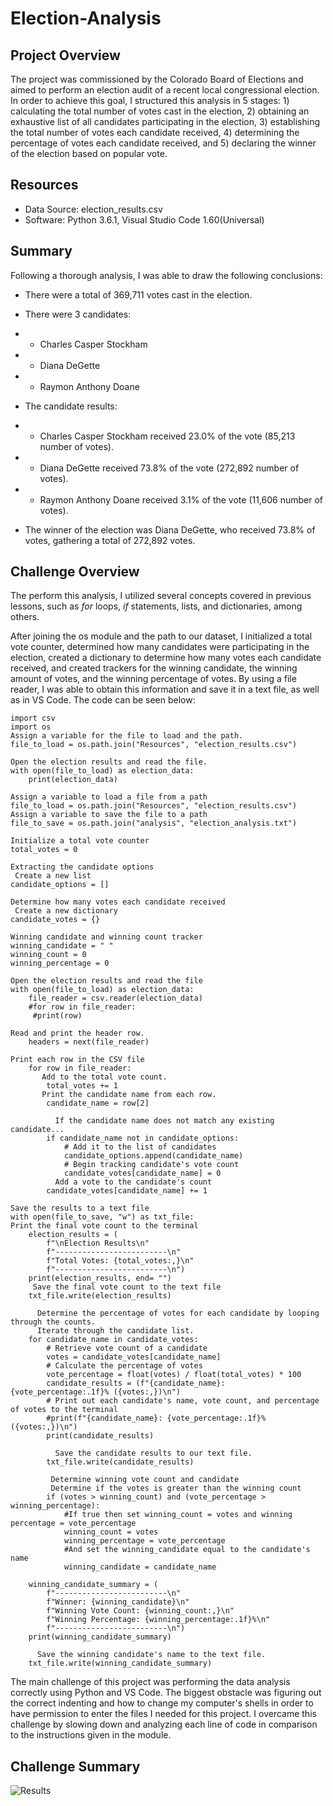 # Election-Analysis

## Project Overview

The project was commissioned by the Colorado Board of Elections and aimed to perform an election audit of a recent local congressional election. In order to achieve this goal, I structured this analysis in 5 stages: 1) calculating the total number of votes cast in the election, 2) obtaining an exhaustive list of all candidates participating in the election, 3) establishing the total number of votes each candidate received, 4) determining the percentage of votes each candidate received, and 5) declaring the winner of the election based on popular vote.

## Resources

* Data Source: election_results.csv
* Software: Python 3.6.1, Visual Studio Code 1.60(Universal)

## Summary

Following a thorough analysis, I was able to draw the following conclusions:

* There were a total of 369,711 votes cast in the election.

* There were 3 candidates:
* * Charles Casper Stockham
* * Diana DeGette
* * Raymon Anthony Doane

* The candidate results:
* * Charles Casper Stockham received 23.0% of the vote (85,213 number of votes).
* * Diana DeGette received 73.8% of the vote (272,892 number of votes).
* * Raymon Anthony Doane received 3.1% of the vote (11,606 number of votes).

* The winner of the election was Diana DeGette, who received 73.8% of votes, gathering a total of 272,892 votes.

## Challenge Overview

The perform this analysis, I utilized several concepts covered in previous lessons, such as *for* loops, *if* statements, lists, and dictionaries, among others.

After joining the os module and the path to our dataset, I initialized a total vote counter, determined how many candidates were participating in the election, created a dictionary to determine how many votes each candidate received, and created trackers for the winning candidate, the winning amount of votes, and the winning percentage of votes. By using a file reader, I was able to obtain this information and save it in a text file, as well as in VS Code. The code can be seen below:

```
import csv
import os
Assign a variable for the file to load and the path.
file_to_load = os.path.join("Resources", "election_results.csv")

Open the election results and read the file.
with open(file_to_load) as election_data:
    print(election_data)

Assign a variable to load a file from a path
file_to_load = os.path.join("Resources", "election_results.csv")
Assign a variable to save the file to a path
file_to_save = os.path.join("analysis", "election_analysis.txt")

Initialize a total vote counter
total_votes = 0

Extracting the candidate options
 Create a new list
candidate_options = []

Determine how many votes each candidate received
 Create a new dictionary
candidate_votes = {}

Winning candidate and winning count tracker
winning_candidate = " "
winning_count = 0
winning_percentage = 0

Open the election results and read the file
with open(file_to_load) as election_data:
    file_reader = csv.reader(election_data)
    #for row in file_reader:
     #print(row)

Read and print the header row.
    headers = next(file_reader)

Print each row in the CSV file
    for row in file_reader:
       Add to the total vote count.
        total_votes += 1
       Print the candidate name from each row.
        candidate_name = row[2] 

          If the candidate name does not match any existing candidate...
        if candidate_name not in candidate_options:
            # Add it to the list of candidates
            candidate_options.append(candidate_name)
            # Begin tracking candidate's vote count
            candidate_votes[candidate_name] = 0 
          Add a vote to the candidate's count
        candidate_votes[candidate_name] += 1

Save the results to a text file
with open(file_to_save, "w") as txt_file:
Print the final vote count to the terminal
    election_results = (
        f"\nElection Results\n"
        f"-------------------------\n"
        f"Total Votes: {total_votes:,}\n"
        f"-------------------------\n")
    print(election_results, end= "")
     Save the final vote count to the text file
    txt_file.write(election_results)

      Determine the percentage of votes for each candidate by looping through the counts.
      Iterate through the candidate list.
    for candidate_name in candidate_votes:
        # Retrieve vote count of a candidate
        votes = candidate_votes[candidate_name]
        # Calculate the percentage of votes
        vote_percentage = float(votes) / float(total_votes) * 100
        candidate_results = (f"{candidate_name}: {vote_percentage:.1f}% ({votes:,})\n")
        # Print out each candidate's name, vote count, and percentage of votes to the terminal
        #print(f"{candidate_name}: {vote_percentage:.1f}% ({votes:,})\n")
        print(candidate_results)
        
          Save the candidate results to our text file.
        txt_file.write(candidate_results)

         Determine winning vote count and candidate
         Determine if the votes is greater than the winning count
        if (votes > winning_count) and (vote_percentage > winning_percentage):
            #If true then set winning_count = votes and winning percentage = vote_percentage
            winning_count = votes
            winning_percentage = vote_percentage
            #And set the winning_candidate equal to the candidate's name
            winning_candidate = candidate_name

    winning_candidate_summary = (
        f"-------------------------\n"
        f"Winner: {winning_candidate}\n"
        f"Winning Vote Count: {winning_count:,}\n"
        f"Winning Percentage: {winning_percentage:.1f}%\n"
        f"-------------------------\n")
    print(winning_candidate_summary)

      Save the winning candidate's name to the text file.
    txt_file.write(winning_candidate_summary)
  ```

The main challenge of this project was performing the data analysis correctly using Python and VS Code. The biggest obstacle was figuring out the correct indenting and how to change my computer's shells in order to have permission to enter the files I needed for this project. I overcame this challenge by slowing down and analyzing each line of code in comparison to the instructions given in the module.

## Challenge Summary

![Results](/Users/irinapreotescu/Desktop/Results.png)



